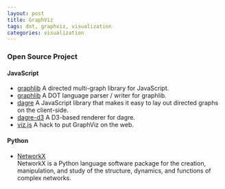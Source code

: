 ```yaml
---
layout: post
title: GraphViz
tags: dot, graphviz, visualization
categories: visualization
---
```


### Open Source Project
#### JavaScript
- [graphlib](https://github.com/cpettitt/graphlib/wiki) A directed multi-graph library for JavaScript.  
- [graphlib](https://github.com/cpettitt/graphlib-dot/wiki) A DOT language parser / writer for graphlib.  
- [dagre](https://github.com/cpettitt/dagre/wiki) A JavaScript library that makes it easy to lay out directed graphs on the client-side.  
- [dagre-d3](https://github.com/cpettitt/dagre-d3/wiki) A D3-based renderer for dagre.  
- [viz.js](https://github.com/mdaines/viz.js) A hack to put GraphViz on the web.  

#### Python
- [NetworkX](http://networkx.lanl.gov/archive/networkx-1.6/index.html)  
NetworkX is a Python language software package for the creation, manipulation, and study of the structure, dynamics, and functions of complex networks.